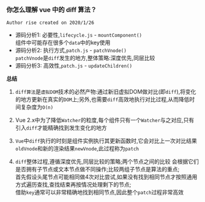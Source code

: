 ### 你怎么理解 vue 中的 diff 算法？

` Author rise created on 2020/1/26 `

- 源码分析1: 必要性,`lifecycle.js` - `mountComponent()`  
组件中可能存在很多个`data`中的key使用
- 源码分析2: 执行方式,`patch.js` - `patchVnode()`  
`patchVnode`是`diff`发生的地方,整体策略:深度优先,同层比较
- 源码分析3: 高效性,`patch.js` - `updateChildren()`  


**总结**
1. `diff算法`是`虚拟DOM`技术的必然产物:通过新旧虚拟DOM做对比(即`diff`),将变化的地方更新在真实的`DOM`上;另外,也需要`diff`高效地执行对比过程,从而降低时间复杂度为`O(n)`

2. Vue 2.x中为了降低`Watcher`的粒度,每个组件只有一个`Watcher`与之对应,只有引入`diff`才能精确找到发生变化的地方

3. `Vue`中`diff`执行的时刻是组件实例执行其更新函数时,它会对比上一次对比结果`oldVnode`和新的渲染结果`newVnode`,此过程称为`patch`

4. `diff`整体过程,遵循深度优先,同层比较的策略;两个节点之间的比较 会根据它们是否拥有子节点或文本节点做不同操作;比较两组子节点是算法的重点;  
首先假设头尾节点可能相同做4次对比尝试,如果没有找到相同节点才按照通用方式遍历查找,查找结束再按情况处理剩下的节点;  
借助`key`通常可以非常精确地找到相同节点,因此整个`patch`过程非常高效
